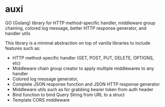 # auxi
GO (Golang) library for HTTP method-specific handler, middleware group chaining, colored log message, better HTTP response generator, and handler utils

This library is a minimal abstraction on top of vanilla libraries to include features such as:
- HTTP method-specific handler (GET, POST, PUT, DELETE, OPTIONS, etc)
- Middleware chain group creator to apply multiple middlewares to any handler
- Colored log message generator,
- Complete JSON response function and JSON HTTP response generator
- Middleware utils such as for grabbing bearer token from auth header
- Bind function to bind Query String from URL to a struct
- Template CORS middleware
